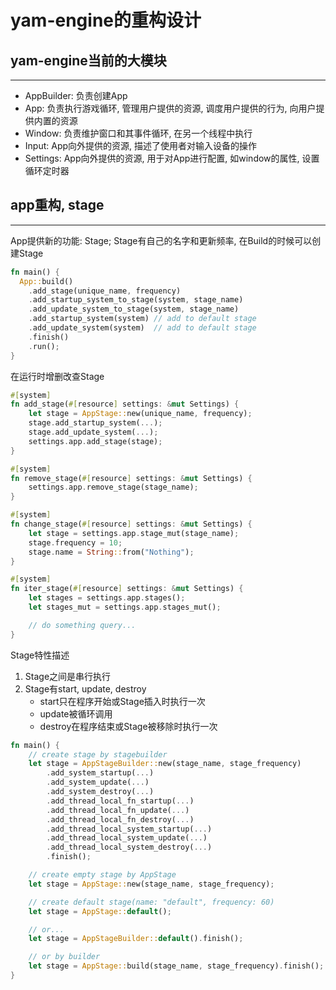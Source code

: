# yam-engine的重构设计

## yam-engine当前的大模块

---

* AppBuilder: 负责创建App
* App: 负责执行游戏循环, 管理用户提供的资源, 调度用户提供的行为, 向用户提供内置的资源
* Window: 负责维护窗口和其事件循环, 在另一个线程中执行
* Input: App向外提供的资源, 描述了使用者对输入设备的操作
* Settings: App向外提供的资源, 用于对App进行配置, 如window的属性, 设置循环定时器

## app重构, stage

---

App提供新的功能: Stage; Stage有自己的名字和更新频率, 在Build的时候可以创建Stage

```rust
fn main() {
  App::build()
    .add_stage(unique_name, frequency)
    .add_startup_system_to_stage(system, stage_name)
    .add_update_system_to_stage(system, stage_name)
    .add_startup_system(system) // add to default stage
    .add_update_system(system)  // add to default stage
    .finish()
    .run();
}
```

在运行时增删改查Stage

```rust
#[system]
fn add_stage(#[resource] settings: &mut Settings) {
    let stage = AppStage::new(unique_name, frequency);
    stage.add_startup_system(...);
    stage.add_update_system(...);
    settings.app.add_stage(stage);
}

#[system]
fn remove_stage(#[resource] settings: &mut Settings) {
    settings.app.remove_stage(stage_name);
}

#[system]
fn change_stage(#[resource] settings: &mut Settings) {
    let stage = settings.app.stage_mut(stage_name);
    stage.frequency = 10;
    stage.name = String::from("Nothing");
}

#[system]
fn iter_stage(#[resource] settings: &mut Settings) {
    let stages = settings.app.stages();
    let stages_mut = settings.app.stages_mut();

    // do something query...
}
```

Stage特性描述

1. Stage之间是串行执行
2. Stage有start, update, destroy
    * start只在程序开始或Stage插入时执行一次
    * update被循环调用
    * destroy在程序结束或Stage被移除时执行一次

```rust
fn main() {
    // create stage by stagebuilder
    let stage = AppStageBuilder::new(stage_name, stage_frequency)
        .add_system_startup(...)
        .add_system_update(...)
        .add_system_destroy(...)
        .add_thread_local_fn_startup(...)
        .add_thread_local_fn_update(...)
        .add_thread_local_fn_destroy(...)
        .add_thread_local_system_startup(...)
        .add_thread_local_system_update(...)
        .add_thread_local_system_destroy(...)
        .finish();

    // create empty stage by AppStage
    let stage = AppStage::new(stage_name, stage_frequency);

    // create default stage(name: "default", frequency: 60)
    let stage = AppStage::default();

    // or...
    let stage = AppStageBuilder::default().finish();

    // or by builder
    let stage = AppStage::build(stage_name, stage_frequency).finish();
}
```

